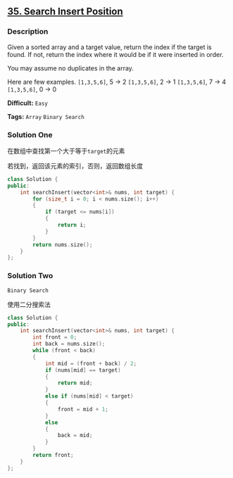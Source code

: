 ## [35. Search Insert Position](https://leetcode.com/problems/search-insert-position/#/description)

### Description

Given a sorted array and a target value, return the index if the target is found. If not, return the index where it would be if it were inserted in order.

You may assume no duplicates in the array.

Here are few examples.
`[1,3,5,6]`, 5 → 2
`[1,3,5,6]`, 2 → 1
`[1,3,5,6]`, 7 → 4
`[1,3,5,6]`, 0 → 0



**Difficult:** `Easy`

**Tags:** `Array` `Binary Search`



### Solution One

在数组中查找第一个大于等于`target`的元素

若找到，返回该元素的索引，否则，返回数组长度

```c++
class Solution {
public:
    int searchInsert(vector<int>& nums, int target) {
        for (size_t i = 0; i < nums.size(); i++)
        {
            if (target <= nums[i])
            {
                return i;
            }
        }
        return nums.size();
    }
};
```



### Solution Two

`Binary Search`

使用二分搜索法

```c++
class Solution {
public:
    int searchInsert(vector<int>& nums, int target) {
        int front = 0;
        int back = nums.size();
        while (front < back)
        {
            int mid = (front + back) / 2;
            if (nums[mid] == target)
            {
                return mid;
            }
            else if (nums[mid] < target)
            {
                front = mid + 1;
            }
            else
            {
                back = mid;
            }
        }
        return front;
    }
};
```



